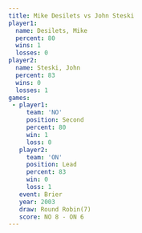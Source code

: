 ```yaml
---
title: Mike Desilets vs John Steski
player1:              
  name: Desilets, Mike
  percent: 80         
  wins: 1             
  losses: 0           
player2:              
  name: Steski, John  
  percent: 83         
  wins: 0             
  losses: 1           
games:
 - player1:          
     team: 'NO'      
     position: Second
     percent: 80     
     win: 1          
     loss: 0         
   player2:        
     team: 'ON'    
     position: Lead
     percent: 83   
     win: 0        
     loss: 1       
   event: Brier        
   year: 2003          
   draw: Round Robin(7)
   score: NO 8 - ON 6  
---
```

